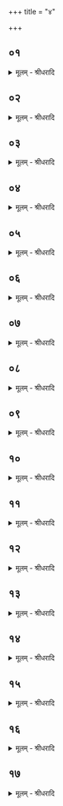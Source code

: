 +++
title = "४"

+++


## ०१
<details><summary>मूलम् - श्रीधरादि</summary>

अ᳘थ प्रातः᳘ प्रातरनुवाक᳘मुपाकरिष्य᳘न्॥  
(न्न) अग्निं᳘ युनक्ति युक्ते᳘न स᳘मश्नवा ऽइ᳘ति ते᳘न युक्ते᳘न स᳘र्व्वान्का᳘मान्त्स᳘मश्नुते तं वै᳘ पुर᳘स्तात्स᳘र्व्वस्य क᳘र्मणो युनक्ति तद्यत्किंचा᳘त ऽऊर्ध्वं᳘ क्रिय᳘ते युक्ते तत्स᳘र्व्वᳫँ᳭ समा᳘धीयते॥
</details>

## ०२
<details><summary>मूलम् - श्रीधरादि</summary>

परिधि᳘षु युनक्ति॥  
(क्त्य) अग्न᳘य ऽएते य᳘त्परिध᳘यो ऽग्नि᳘भिरेव त᳘दग्निं᳘ युनक्ति॥
</details>

## ०३
<details><summary>मूलम् - श्रीधरादि</summary>

स᳘ मध्यमं᳘ परिधि᳘मुपस्पृ᳘श्य॥  
(श्यै) एतद्य᳘जुर्जपत्यग्निं᳘ युनज्मि श᳘वसा घृतेने᳘ति ब᳘लं वै श᳘वो ऽग्निं᳘ युनज्मि ब᳘लेन च घृते᳘न चे᳘त्येत᳘द्दिव्य᳘ᳫँ᳘ सुपर्णं व्व᳘यसा बृह᳘न्तमि᳘ति दिव्यो वा᳘ ऽएष᳘ सुपर्णो व्व᳘यसा बृह᳘न्धूमे᳘न ते᳘न व्वयं᳘ गमेम ब्रध्न᳘स्य व्विष्ट᳘प᳘ᳫँ᳘ स्वर्गं᳘ लोकᳫँ᳭ रो᳘हन्तो᳘ ऽधि ना᳘कमुत्तममि᳘त्येत᳘त्॥
</details>

## ०४
<details><summary>मूलम् - श्रीधरादि</summary>

(द᳘) अ᳘थ द᳘क्षिणे॥  
(ण ऽ) इमौ᳘ ते पक्षा᳘वज᳘रौ पतत्रि᳘णौ या᳘भ्याᳫँ᳭ र᳘क्षाᳫँ᳭स्यपह᳘ᳫँ᳘स्यग्ने॥ ता᳘भ्यां पतेम सुकृ᳘तामु लोकं य᳘त्र ऽऋ᳘षयो जग्मुः[[!!]] प्रथमजाः᳘ पुराणा ऽइ᳘त्यमू᳘नेतदृ᳘षीनाह॥
</details>

## ०५
<details><summary>मूलम् - श्रीधरादि</summary>

(हा) अथो᳘त्तरे॥  
(र) इ᳘न्दुर्द᳘क्षः श्येन᳘ ऽऋता᳘वा हि᳘रण्यपक्षः शकुनो᳘ भुरण्युरि᳘त्यमृ᳘तं वै हि᳘रण्यममृ᳘तपक्षः शकुनो᳘ भर्ते᳘त्येत᳘न्महा᳘न्त्सध᳘स्थे ध्रुव ऽआनि᳘षत्तो न᳘मस्ते ऽअस्तु मा᳘ मा हिᳫँ᳭सीरि᳘त्यात्म᳘नः परिदां᳘ व्वदते॥
</details>

## ०६
<details><summary>मूलम् - श्रीधरादि</summary>

तद्य᳘न्मध्यमं य᳘जुः॥  
स᳘ ऽआत्मा᳘ ऽथ ये᳘ ऽअभितस्तौ᳘[[!!]] पक्षौ त᳘स्मात्ते᳘ पक्ष᳘वती भवतः पक्षौ हि तौ᳘॥
</details>

## ०७
<details><summary>मूलम् - श्रीधरादि</summary>

त्रिभि᳘र्युनक्ति॥  
त्रिवृ᳘दग्निर्या᳘वानग्निर्या᳘वत्यस्य मा᳘त्रा ता᳘वतै᳘वैनमेत᳘द्युनक्ति॥
</details>

## ०८
<details><summary>मूलम् - श्रीधरादि</summary>

(क्त्य᳘) अ᳘थ रा᳘जानमभिषु᳘त्याग्नौ᳘ जुहोति॥  
(त्ये) एष वै स᳘ सव᳘ ऽएतद्वै त᳘त्सूयते य᳘मस्मै त᳘मेता᳘ देव᳘ताः सव᳘मनुम᳘न्यन्ते या᳘भिर᳘नुमतः सूय᳘ते य᳘स्मै वै रा᳘जानो राज्य᳘मनुम᳘न्यन्ते स रा᳘जा भवति न स य᳘स्मै न तद्य᳘दग्नौ᳘ जुहो᳘ति त᳘दग्नि᳘मभि᳘षिञ्चति᳘ सो ऽस्यैष दै᳘व ऽआत्मा सो᳘माभिषिक्तो भवत्यमृ᳘ताभिषिक्तो᳘ ऽथ भक्षयति त᳘दात्मा᳘नमभि᳘षिञ्चति᳘ सो ऽस्याय᳘मात्मा सो᳘माभिषिक्तो भवत्यमृ᳘ताभिषिक्तः॥
</details>

## ०९
<details><summary>मूलम् - श्रीधरादि</summary>

(क्तो ऽग्नौ᳘) अग्नौ᳘ हुत्वा᳘ ऽथ भक्षयति॥  
दै᳘वो वा᳘ ऽअस्यैष᳘ ऽआत्मा᳘ मानु᳘षो ऽयं᳘ देवा᳘ ऽउ वा ऽअग्रे᳘ ऽथ मनु᳘ष्यास्त᳘स्मादग्नौ᳘ हुत्वा᳘ ऽथ भक्षयति᳘॥
</details>

## १०
<details><summary>मूलम् - श्रीधरादि</summary>

(त्य᳘) अ᳘थैनं व्वि᳘मुञ्चति॥  
(त्या) आप्त्वा तं का᳘मं य᳘स्मै का᳘मायैनं युङ्क्ते᳘ यज्ञायज्ञि᳘यᳫँ᳭ स्तोत्र᳘मुपाकरिष्य᳘न्त्स्वर्गो वै᳘ लोको᳘ यज्ञायज्ञि᳘यमेत᳘स्य वै ग᳘त्या ऽएनं युङ्क्ते त᳘दाप्त्वा तं का᳘मं य᳘स्मै का᳘मायैनं युङ्क्ते[[!!]]॥
</details>

## ११
<details><summary>मूलम् - श्रीधरादि</summary>

तं वै᳘ पुर᳘स्तात्स्तोत्र᳘स्य व्वि᳘मुञ्चति॥  
स य᳘दुप᳘रिष्टात्स्तोत्र᳘स्य व्विमुञ्चेत्प᳘राङ् हैत᳘ᳫँ᳘ स्वर्गं᳘ लोक᳘मतिप्र᳘णश्येद᳘थ य᳘त्पुर᳘स्तात्स्तोत्र᳘स्य व्विमुञ्चति[[!!]] त᳘त्सम्प्रति᳘ स्वर्गं᳘ लोक᳘माप्त्वा व्वि᳘मुञ्चति॥
</details>

## १२
<details><summary>मूलम् - श्रीधरादि</summary>

परिधि᳘षु व्वि᳘मुञ्चति॥  
परिधि᳘षु᳘ ह्येनं युन᳘क्ति य᳘त्र वाव यो᳘ग्यं युञ्ज᳘न्ति त᳘देव तद्वि᳘मुञ्चन्ति॥
</details>

## १३
<details><summary>मूलम् - श्रीधरादि</summary>

स᳘ संध्यो᳘रुपस्पृ᳘श्य॥  
(श्यै) एते य᳘जुषी जपति त᳘था द्वे य᳘जुषी त्री᳘न्परिधी᳘ननुवि᳘भवतो दिवो᳘ मू᳘र्धा ऽसि पृथिव्या ना᳘भिरि᳘ति द᳘क्षिणे व्वि᳘श्वस्य मूर्धन्न᳘धि तिष्ठसि श्रित ऽइत्यु᳘त्तरे मूर्ध᳘वतीभ्यां मूर्धा᳘ ह्यस्यै᳘षो ऽप्सुम᳘तीभ्यामग्ने᳘रेत᳘द्वैश्वानर᳘स्य[[!!]] स्तोत्रं य᳘द्यज्ञायज्ञि᳘यᳫँ᳭ शा᳘न्तिर्वा ऽआ᳘पस्त᳘स्मादप्सुम᳘तीभ्याम्॥
</details>

## १४
<details><summary>मूलम् - श्रीधरादि</summary>

द्वा᳘भ्यां व्वि᳘मुञ्चति॥  
द्विपाद्य᳘जमानो य᳘जमानो ऽग्निर्या᳘वानग्निर्या᳘वत्यस्य मा᳘त्रा ता᳘वतै᳘वैनमेतद्वि᳘मुञ्चति त्रिभि᳘र्युनक्ति तत्प᳘ञ्च प᳘ञ्चचितिको ऽग्निः प᳘ञ्च ऽर्त᳘वः संव्वत्सरः᳘ संव्वत्स᳘रो ऽग्निर्या᳘वानग्निर्या᳘वत्यस्य मा᳘त्रा ता᳘वत्त᳘द्भवति॥
</details>

## १५
<details><summary>मूलम् - श्रीधरादि</summary>

तᳫँ᳭ है᳘के॥  
प्रायणी᳘य ऽए᳘वातिरात्रे᳘ युञ्ज᳘न्त्युदयनी᳘ये व्वि᳘मुञ्चन्ति सᳫँ᳭स्थारूपं वा᳘ ऽएतद्य᳘द्विमो᳘चनं किं᳘ पुरा᳘ सᳫँ᳭स्था᳘यै सᳫँ᳭स्थारूपं᳘ कुर्यामे᳘ति न त᳘था कुर्याद᳘हरहरहर्व्वा᳘ ऽएष᳘ यज्ञ᳘स्तायते᳘ ऽहरहः सं᳘तिष्ठते᳘ ऽहरहरेनᳫँ᳭ स्वर्ग᳘स्य लोक᳘स्य ग᳘त्यै युङ्क्ते᳘ ऽहरहरेनेन स्वर्गं᳘ लोकं᳘ गच्छति त᳘स्माद᳘हरहरेव᳘ युञ्ज्याद᳘हरहर्व्वि᳘मुञ्चेत्॥
</details>

## १६
<details><summary>मूलम् - श्रीधरादि</summary>

(द᳘) अ᳘थो य᳘था प्रायणी᳘ये ऽतिरात्रे᳘॥  
सामिधेनी᳘रनू᳘च्य ब्रूया᳘दुदयनी᳘य ऽएवा᳘तो ऽनुवक्ता ऽस्मी᳘ति तादृक्त᳘त्तस्माद᳘हरहरेव᳘[[!!]] युञ्ज्याद᳘हरहर्व्वि᳘मुञ्चेत्॥
</details>

## १७
<details><summary>मूलम् - श्रीधरादि</summary>

(त्त᳘) त᳘द्धैतच्छा᳘ण्डिल्यः॥  
कङ्कती᳘येभ्यो ऽहरहः कर्म᳘ प्रदि᳘श्य प्र᳘वव्राजा᳘हरहरेव᳘ वो युन᳘जान᳘हरहर्व्वि᳘मुञ्चानि᳘ति त᳘स्माद᳘हरहरेव᳘ युञ्ज्याद᳘हरहर्व्वि᳘मुञ्चेत्॥
</details>